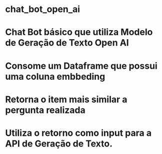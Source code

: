 # chat_bot_open_ai

# Chat Bot básico que utiliza Modelo de Geração de Texto Open AI
# Consome um Dataframe que possui uma coluna embbeding 
# Retorna o item mais similar a pergunta realizada
# Utiliza o retorno como input para a API de Geração de Texto.
